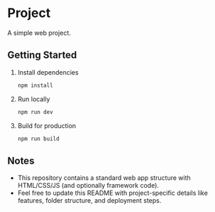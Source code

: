 # Project

A simple web project.

## Getting Started

1. Install dependencies
   ```bash
   npm install
   ```

2. Run locally
   ```bash
   npm run dev
   ```

3. Build for production
   ```bash
   npm run build
   ```

## Notes

- This repository contains a standard web app structure with HTML/CSS/JS (and optionally framework code).
- Feel free to update this README with project-specific details like features, folder structure, and deployment steps.

